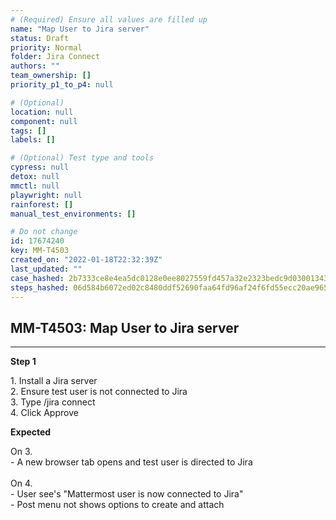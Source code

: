 ```yaml
---
# (Required) Ensure all values are filled up
name: "Map User to Jira server"
status: Draft
priority: Normal
folder: Jira Connect
authors: ""
team_ownership: []
priority_p1_to_p4: null

# (Optional)
location: null
component: null
tags: []
labels: []

# (Optional) Test type and tools
cypress: null
detox: null
mmctl: null
playwright: null
rainforest: []
manual_test_environments: []

# Do not change
id: 17674240
key: MM-T4503
created_on: "2022-01-18T22:32:39Z"
last_updated: ""
case_hashed: 2b7333ce8e4ea5dc0128e0ee8027559fd457a32e2323bedc9d03001343500f3c55cc616060f43bc9aa71ae5bf6cc5aa2
steps_hashed: 06d584b6072ed02c8480ddf52690faa64fd96af24f6fd55ecc20ae96528c714df466d170bff207780c09a2d301ec04a2
---
```


<!-- (Auto-generated) Based on frontmatter's "key" and "name" -->

## MM-T4503: Map User to Jira server

---

**Step 1**

1\. Install a Jira server\
2\. Ensure test user is not connected to Jira\
3\. Type /jira connect\
4\. Click Approve

**Expected**

On 3.\
\- A new browser tab opens and test user is directed to Jira\
\
On 4.\
\- User see's "Mattermost user is now connected to Jira"\
\- Post menu not shows options to create and attach
